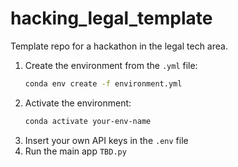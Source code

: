 # hacking_legal_template
Template repo for a hackathon in the legal tech area.

1) Create the environment from the `.yml` file:
   ```bash
   conda env create -f environment.yml
2) Activate the environment:
    ```bash
    conda activate your-env-name
3) Insert your own API keys in the `.env` file
4) Run the main app `TBD.py`